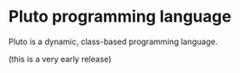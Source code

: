 # Pluto programming language
Pluto is a dynamic, class-based programming language.

(this is a very early release)
